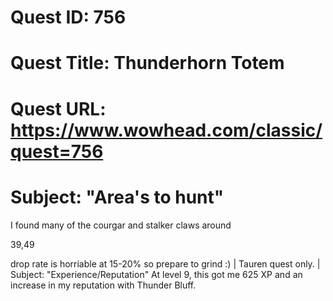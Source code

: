 # Quest ID: 756
# Quest Title: Thunderhorn Totem
# Quest URL: https://www.wowhead.com/classic/quest=756
# Subject: "Area's to hunt"
I found many of the courgar and stalker claws around

39,49

drop rate is horriable at 15-20% so prepare to grind :) | Tauren quest only. | Subject: "Experience/Reputation"
At level 9, this got me 625 XP and an increase in my reputation with Thunder Bluff.